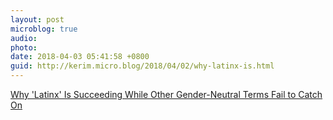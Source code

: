 ```yaml
---
layout: post
microblog: true
audio: 
photo: 
date: 2018-04-03 05:41:58 +0800
guid: http://kerim.micro.blog/2018/04/02/why-latinx-is.html
---
```

[Why 'Latinx' Is Succeeding While Other Gender-Neutral Terms Fail to Catch On](http://time.com/5191804/latinx-definition-meaning-latino-hispanic-gender-neutral/)
